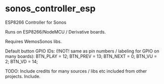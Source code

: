 # sonos_controller_esp
ESP8266 Controller for Sonos

Runs on ESP8266/NodeMCU / Derivative boards.

Requires WemosSonos libs. 

Default button GPIO IDs: (!NOT! same as pin numbers / labeling for GPIO on many boards):
BTN_PLAY = 12;
BTN_PREV = 13;
BTN_NEXT = 0;
BTN_VU = 2;
BTN_VD = 14;

<TODO> TODO: Include credits for many sources / libs etc included from other projects. Include.
